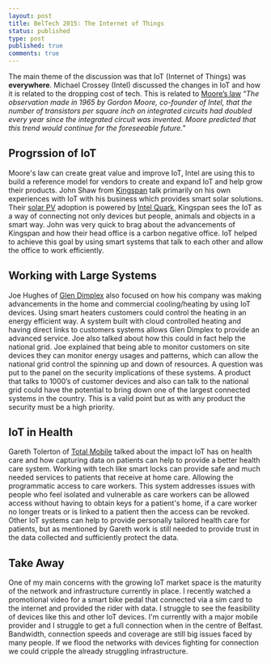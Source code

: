 ```yaml
---
layout: post
title: BelTech 2015: The Internet of Things
status: published
type: post
published: true
comments: true
--- 
```


The main theme of the discussion was that IoT (Internet of Things) was **everywhere**. Michael Crossey (Intel) discussed the changes in IoT and how it is  related to the dropping cost of tech. This is related to [Moore’s law](http://en.wikipedia.org/wiki/Moore%27s_law) “_The observation made in 1965 by Gordon Moore, co-founder of Intel, that the number of transistors per square inch on integrated circuits had doubled every year since the integrated circuit was invented. Moore predicted that this trend would continue for the foreseeable future._” 

## Progrssion of IoT
Moore's law can create great value and improve IoT, Intel are using this to build a reference model for vendors to create and expand IoT and help grow their products. John Shaw from [Kingspan](http://www.kingspan.com/) talk primarily on his own experiences with IoT with his business which provides smart solar solutions. Their [solar PV](http://www.energysavingtrust.org.uk/domestic/content/solar-panels) adoption is powered by [Intel Quark](http://www.intel.co.uk/content/www/uk/en/processors/quark/intel-quark-technologies.html), Kingspan sees the IoT as a way of connecting not only devices but people, animals and objects in a smart way. John was very quick to brag about the advancements of Kingspan and how their head office is a carbon negative office. IoT helped to achieve this goal by using smart systems that talk to each other and allow the office to work efficiently.

## Working with Large Systems
Joe Hughes of [Glen Dimplex](http://www.glendimplex.com/) also focused on how his company was making advancements in the home and commercial cooling/heating by using IoT devices. Using smart heaters customers could control the heating in an energy efficient way. A system built with cloud controlled heating and having direct links to customers systems allows Glen Dimplex to provide an advanced service. Joe also talked about how this could in fact help the national grid. Joe explained that being able to monitor customers on site devices they can monitor energy usages and patterns, which can allow the national grid control the spinning up and down of resources. A question was put to the panel on the security implications of these systems. A product that talks to 1000’s of customer devices and also can talk to the national grid could have the potential to bring down one of the largest connected systems in the country. This is a valid point but as with any product the security must be a high priority. 

## IoT in Health 
Gareth Tolerton of [Total Mobile](http://totalmobile.co.uk/) talked about the impact IoT has on health care and how capturing data on patients can help to provide a better health care system. Working with tech like smart locks can provide safe and much needed services to patients that receive at home care. Allowing the programmatic access to care workers. This system addresses issues with people who feel isolated and vulnerable as care workers can be allowed access without having to obtain keys for a patient's home, if a care worker no longer treats or is linked to a patient then the access can be revoked. Other IoT systems can help to provide personally tailored health care for patients, but as mentioned by Gareth work is still needed to provide trust in the data collected and sufficiently protect the data.  

## Take Away
One of my main concerns with the growing IoT market space is the maturity of the network and infrastructure currently in place. I recently watched a promotional video for a smart bike pedal that connected via a sim card to the internet and provided the rider with data. I struggle to see the  feasibility of devices like this and other IoT devices. I'm currently with a major mobile provider and I struggle to get a full connection when in the centre of Belfast. Bandwidth, connection speeds and coverage are still big issues faced by many people. If we flood the networks with devices fighting for connection we could cripple the already struggling infrastructure. 

